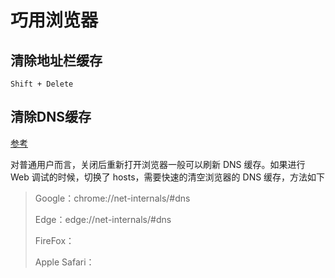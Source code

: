 # 巧用浏览器

## 清除地址栏缓存

`Shift + Delete`



## 清除DNS缓存

[参考](https://zhuanlan.zhihu.com/p/386294623)

对普通用户而言，关闭后重新打开浏览器一般可以刷新 DNS 缓存。如果进行 Web 调试的时候，切换了 hosts，需要快速的清空浏览器的 DNS 缓存，方法如下

> Google：chrome://net-internals/#dns
>
> Edge：edge://net-internals/#dns
>
> FireFox：
>
> Apple Safari：
